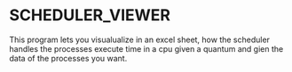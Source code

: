 # SCHEDULER_VIEWER

This program lets you visualualize in an excel sheet, how the scheduler handles the processes execute time in a cpu given a quantum and gien the data of the processes you want.